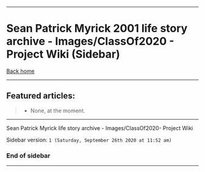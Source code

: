 
***

# Sean Patrick Myrick 2001 life story archive - Images/ClassOf2020 - Project Wiki (Sidebar)

[Back home](https://github.com/seanpm2001/SeansLifeArchive_Images_ClassOf2020/wiki/)

***

## Featured articles:

> * None, at the moment.

***

Sean Patrick Myrick life story archive - Images/ClassOf2020- Project Wiki

Sidebar version: `1 (Saturday, September 26th 2020 at 11:52 am)`

### End of sidebar

***
